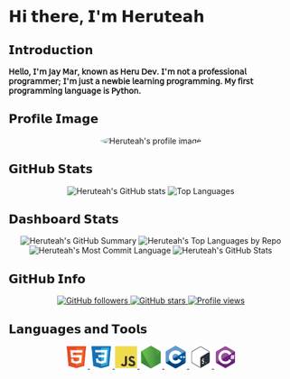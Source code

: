 # 𝗛𝗶 𝘁𝗵𝗲𝗿𝗲, 𝗜'𝗺 𝗛𝗲𝗿𝘂𝘁𝗲𝗮𝗵

## 𝗜𝗻𝘁𝗿𝗼𝗱𝘂𝗰𝘁𝗶𝗼𝗻
**𝖧𝖾𝗅𝗅𝗈, 𝖨'𝗆 𝖩𝖺𝗒 𝖬𝖺𝗋, 𝗄𝗇𝗈𝗐𝗇 𝖺𝗌 𝖧𝖾𝗋𝗎 𝖣𝖾𝗏. 𝖨'𝗆 𝗇𝗈𝗍 𝖺 𝗉𝗋𝗈𝖿𝖾𝗌𝗌𝗂𝗈𝗇𝖺𝗅 𝗉𝗋𝗈𝗀𝗋𝖺𝗆𝗆𝖾𝗋; 𝖨'𝗆 𝗃𝗎𝗌𝗍 𝖺 𝗇𝖾𝗐𝖻𝗂𝖾 𝗅𝖾𝖺𝗋𝗇𝗂𝗇𝗀 𝗉𝗋𝗈𝗀𝗋𝖺𝗆𝗆𝗂𝗇𝗀. 𝖬𝗒 𝖿𝗂𝗋𝗌𝗍 𝗉𝗋𝗈𝗀𝗋𝖺𝗆𝗆𝗂𝗇𝗀 𝗅𝖺𝗇𝗀𝗎𝖺𝗀𝖾 𝗂𝗌 𝖯𝗒𝗍𝗁𝗈𝗇.**

## 𝗣𝗿𝗼𝗳𝗶𝗹𝗲 𝗜𝗺𝗮𝗴𝗲
<p align="center">
  <img src="https://i.imgur.com/xj2VML4.jpeg" alt="Heruteah's profile image" width="150" height="150" style="border-radius: 50%;"/>
</p>

## 𝗚𝗶𝘁𝗛𝘂𝗯 𝗦𝘁𝗮𝘁𝘀
<p align="center">
  <img src="https://github-readme-stats.vercel.app/api?username=Heruteah&show_icons=true&theme=radical&include_all_commits=true&count_private=true" alt="Heruteah's GitHub stats" />
  <img src="https://github-readme-stats.vercel.app/api/top-langs/?username=Heruteah&layout=compact&theme=radical" alt="Top Languages" />
</p>

## 𝗗𝗮𝘀𝗵𝗯𝗼𝗮𝗿𝗱 𝗦𝘁𝗮𝘁𝘀
<p align="center">
  <img src="https://github-profile-summary-cards.vercel.app/api/cards/profile-details?username=Heruteah&theme=radical" alt="Heruteah's GitHub Summary" />
  <img src="https://github-profile-summary-cards.vercel.app/api/cards/repos-per-language?username=Heruteah&theme=radical" alt="Heruteah's Top Languages by Repo" />
  <img src="https://github-profile-summary-cards.vercel.app/api/cards/most-commit-language?username=Heruteah&theme=radical" alt="Heruteah's Most Commit Language" />
  <img src="https://github-profile-summary-cards.vercel.app/api/cards/stats?username=Heruteah&theme=radical" alt="Heruteah's GitHub Stats" />
</p>

## 𝗚𝗶𝘁𝗛𝘂𝗯 𝗜𝗻𝗳𝗼
<p align="center">
  <a href="https://github.com/Heruteah?tab=followers">
    <img src="https://img.shields.io/github/followers/Heruteah?label=Followers&style=for-the-badge&logo=github" alt="GitHub followers" />
  </a>
  <a href="https://github.com/Heruteah?tab=repositories">
    <img src="https://img.shields.io/github/stars/Heruteah?label=Stars&style=for-the-badge&logo=github" alt="GitHub stars" />
  </a>
  <a href="https://github.com/Heruteah">
    <img src="https://komarev.com/ghpvc/?username=Heruteah&label=Profile%20views&color=0e75b6&style=for-the-badge" alt="Profile views" />
  </a>
</p>

## 𝗟𝗮𝗻𝗴𝘂𝗮𝗴𝗲𝘀 𝗮𝗻𝗱 𝗧𝗼𝗼𝗹𝘀
<p align="center">
  <a href="https://developer.mozilla.org/en-US/docs/Web/HTML" target="_blank">
    <img src="https://raw.githubusercontent.com/devicons/devicon/master/icons/html5/html5-original.svg" alt="HTML5" width="40" height="40"/>
  </a>
  <a href="https://developer.mozilla.org/en-US/docs/Web/CSS" target="_blank">
    <img src="https://raw.githubusercontent.com/devicons/devicon/master/icons/css3/css3-original.svg" alt="CSS3" width="40" height="40"/>
  </a>
  <a href="https://developer.mozilla.org/en-US/docs/Web/JavaScript" target="_blank">
    <img src="https://raw.githubusercontent.com/devicons/devicon/master/icons/javascript/javascript-original.svg" alt="JavaScript" width="40" height="40"/>
  </a>
  <a href="https://nodejs.org" target="_blank">
    <img src="https://raw.githubusercontent.com/devicons/devicon/master/icons/nodejs/nodejs-original.svg" alt="Node.js" width="40" height="40"/>
  </a>
  <a href="https://isocpp.org/" target="_blank">
    <img src="https://raw.githubusercontent.com/devicons/devicon/master/icons/cplusplus/cplusplus-original.svg" alt="C++" width="40" height="40"/>
  </a>
  <a href="https://www.gnu.org/software/bash/" target="_blank">
    <img src="https://raw.githubusercontent.com/devicons/devicon/master/icons/bash/bash-original.svg" alt="Bash" width="40" height="40"/>
  </a>
  <a href="https://learn.microsoft.com/en-us/dotnet/csharp/" target="_blank">
    <img src="https://raw.githubusercontent.com/devicons/devicon/master/icons/csharp/csharp-original.svg" alt="C#" width="40" height="40"/>
  </a>
</p>

